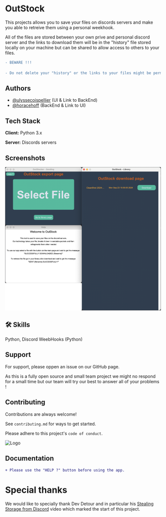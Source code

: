 
# OutStock

This projects allows you to save your files on discords servers and make you able to retreive them using a personal weekhook.

All of the files are stored between your own prive and personal discord server and the links to download them will be in the "history" file stored locally on your machine but can be shared to allow access to others to your files.

```diff
- BEWARE !!!

- Do not delete your "history" or the links to your files might be permanetly lost and wont be able to be retreived.

```

## Authors

- [@ulyssecoispellier](https://github.com/ulyssecoispellier) (UI & Link to BackEnd)
- [@horacehoff](https://github.com/horacehoff) (BackEnd & Link to UI)


## Tech Stack

**Client:** Python 3.x

**Server:** Discords servers


## Screenshots

![App Screenshot](https://github.com/horacehoff/outstock/blob/2ce8db1b02ac78935d1d86e58f688470472b8e29/readmeAssets/ScreenshotOfAllThePages.png)
## 🛠 Skills
Python, Discord WeebHooks (Python)


## Support

For support, please oppen an issue on our GitHub page.

As this is a fully open source and small team project we might no respond for a small time but our team will try our best to answer all of your problems !


## Contributing

Contributions are always welcome!

See `contributing.md` for ways to get started.

Please adhere to this project's `code of conduct`.




![Logo](https://raw.githubusercontent.com/horacehoff/outstock/refs/heads/main/guiAssets/outstock.ico?token=GHSAT0AAAAAACVTRRKZTJHPUL5JVVMYP5KOZXRHMIQ)

## Documentation

```diff
+ Please use the "HELP ?" button before using the app.
```


# Special thanks

We would like to specially thank Dev Detour and in particular his [Stealing Storage from Discord](https://www.youtube.com/watch?v=c_arQ-6ElYI) video which marked the start of this project.
